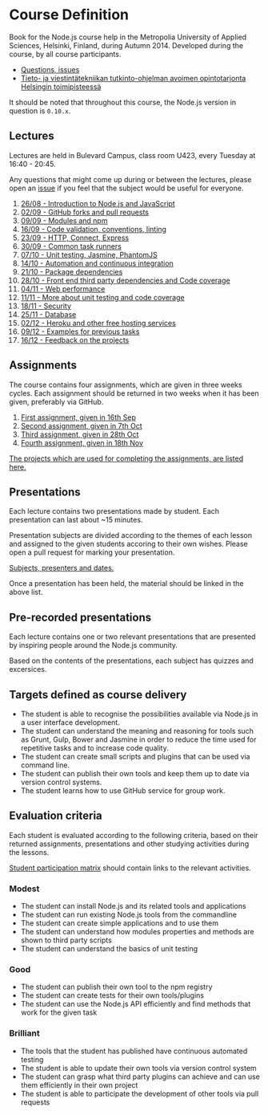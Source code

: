 # Course Definition

Book for the Node.js course help in the Metropolia University of Applied Sciences, Helsinki, Finland, during Autumn 2014.
Developed during the course, by all course participants.

* [Questions, issues][issue]
* [Tieto- ja viestintätekniikan tutkinto-ohjelman avoimen opintotarjonta Helsingin toimipisteessä](http://www.metropolia.fi/koulutusohjelmat/tieto-ja-viestintateknologia/avoin-amk/tietotekniikka-helsinki/)

It should be noted that throughout this course, the Node.js version in question is `0.10.x`.

## Lectures

Lectures are held in Bulevard Campus, class room U423, every Tuesday at 16:40 - 20:45.

Any questions that might come up during or between the lectures, please open an [issue][] if you feel
that the subject would be useful for everyone.

1. [26/08 - Introduction to Node.js and JavaScript](lectures/2014-08-26.md)
2. [02/09 - GitHub forks and pull requests](lectures/2014-09-02.md)
3. [09/09 - Modules and npm](lectures/2014-09-09.md)
4. [16/09 - Code validation, conventions, linting](lectures/2014-09-16.md)
5. [23/09 - HTTP, Connect, Express](lectures/2014-09-23.md)
7. [30/09 - Common task runners](lectures/2014-09-30.md)
6. [07/10 - Unit testing, Jasmine, PhantomJS](lectures/2014-10-07.md)
8. [14/10 - Automation and continuous integration](lectures/2014-10-14.md)
9. [21/10 - Package dependencies](lectures/2014-10-21.md)
10. [28/10 - Front end third party dependencies and Code coverage](lectures/2014-10-28.md)
11. [04/11 - Web performance](lectures/2014-11-04.md)
12. [11/11 - More about unit testing and code coverage](lectures/2014-11-11.md)
13. [18/11 - Security](lectures/2014-11-18.md)
14. [25/11 - Database](lectures/2014-11-25.md)
15. [02/12 - Heroku and other free hosting services](lectures/2014-12-02.md)
16. [09/12 - Examples for previous tasks](lectures/2014-12-09.md)
17. [16/12 - Feedback on the projects](lectures/2014-12-16.md)

## Assignments

The course contains four assignments, which are given in three weeks cycles.
Each assignment should be returned in two weeks when it has been given, preferably via GitHub.

1. [First assignment, given in 16th Sep](assignments/2014-09-16.md)
2. [Second assignment, given in 7th Oct](assignments/2014-10-07.md)
3. [Third assignment, given in 28th Oct](assignments/2014-10-28.md)
4. [Fourth assignment, given in 18th Nov](assignments/2014-11-18.md)

[The projects which are used for completing the assignments, are listed here.](assignments/assignment-projects.md)

## Presentations

Each lecture contains two presentations made by student. Each presentation can last about ~15 minutes.

Presentation subjects are divided according to the themes of each lesson and assigned to the given
students accoring to their own wishes. Please open a pull request for marking your presentation.

[Subjects, presenters and dates.](presentations.md)

Once a presentation has been held, the material should be linked in the above list.

## Pre-recorded presentations

Each lecture contains one or two relevant presentations that are presented by inspiring people around the Node.js community.

Based on the contents of the presentations, each subject has quizzes and excersices.

## Targets defined as course delivery

* The student is able to recognise the possibilities available via Node.js in a user interface development.
* The student can understand the meaning and reasoning for tools such as Grunt,
  Gulp, Bower and Jasmine in order to reduce the time used for repetitive tasks and to increase code quality.
* The student can create small scripts and plugins that can be used via command line.
* The student can publish their own tools and keep them up to date via version control systems.
* The student learns how to use GitHub service for group work.

## Evaluation criteria

Each student is evaluated according to the following criteria, based on their returned assignments, presentations
and other studying activities during the lessons.

[Student participation matrix](participation.md) should contain links to the relevant activities.

### Modest

- The student can install Node.js and its related tools and applications
- The student can run existing Node.js tools from the commandline
- The student can create simple applications and to use them
- The student can understand how modules properties and methods are shown to third party scripts
- The student can understand the basics of unit testing

### Good

- The student can publish their own tool to the npm registry
- The student can create tests for their own tools/plugins
- The student can use the Node.js API efficiently and find methods that work for the given task

### Brilliant

- The tools that the student has published have continuous automated testing
- The student is able to update their own tools via version control system
- The student can grasp what third party plugins can achieve and can use them efficiently in their own project
- The student is able to participate the development of other tools via pull requests


[issue]: https://github.com/paazmaya/modern-web-tools-with-node-js-book/issues "Course book issues"

